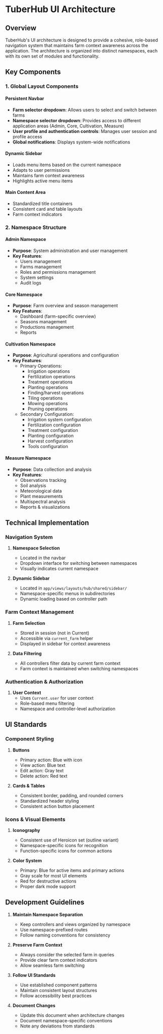 # TuberHub UI Architecture

## Overview

TuberHub's UI architecture is designed to provide a cohesive, role-based navigation system that maintains farm context awareness across the application. The architecture is organized into distinct namespaces, each with its own set of modules and functionality.

## Key Components

### 1. Global Layout Components

#### Persistent Navbar
- **Farm selector dropdown**: Allows users to select and switch between farms
- **Namespace selector dropdown**: Provides access to different application areas (Admin, Core, Cultivation, Measure)
- **User profile and authentication controls**: Manages user session and profile access
- **Global notifications**: Displays system-wide notifications

#### Dynamic Sidebar
- Loads menu items based on the current namespace
- Adapts to user permissions
- Maintains farm context awareness
- Highlights active menu items

#### Main Content Area
- Standardized title containers
- Consistent card and table layouts
- Farm context indicators

### 2. Namespace Structure

#### Admin Namespace
- **Purpose**: System administration and user management
- **Key Features**:
  - Users management
  - Farms management
  - Roles and permissions management
  - System settings
  - Audit logs

#### Core Namespace
- **Purpose**: Farm overview and season management
- **Key Features**:
  - Dashboard (farm-specific overview)
  - Seasons management
  - Productions management
  - Reports

#### Cultivation Namespace
- **Purpose**: Agricultural operations and configuration
- **Key Features**:
  - Primary Operations:
    - Irrigation operations
    - Fertilization operations
    - Treatment operations
    - Planting operations
    - Finding/harvest operations
    - Tiling operations
    - Mowing operations
    - Pruning operations
  - Secondary Configuration:
    - Irrigation system configuration
    - Fertilization configuration
    - Treatment configuration
    - Planting configuration
    - Harvest configuration
    - Tools configuration

#### Measure Namespace
- **Purpose**: Data collection and analysis
- **Key Features**:
  - Observations tracking
  - Soil analysis
  - Meteorological data
  - Plant measurements
  - Multispectral analysis
  - Reports & visualizations

## Technical Implementation

### Navigation System

1. **Namespace Selection**
   - Located in the navbar
   - Dropdown interface for switching between namespaces
   - Visually indicates current namespace

2. **Dynamic Sidebar**
   - Located in `app/views/layouts/hub/shared/sidebar/`
   - Namespace-specific menus in subdirectories
   - Dynamic loading based on controller path

### Farm Context Management

1. **Farm Selection**
   - Stored in session (not in Current)
   - Accessible via `current_farm` helper
   - Displayed in sidebar for context awareness

2. **Data Filtering**
   - All controllers filter data by current farm context
   - Farm context is maintained when switching namespaces

### Authentication & Authorization

1. **User Context**
   - Uses `Current.user` for user context
   - Role-based menu filtering
   - Namespace and controller-level authorization

## UI Standards

### Component Styling

1. **Buttons**
   - Primary action: Blue with icon
   - View action: Blue text
   - Edit action: Gray text
   - Delete action: Red text

2. **Cards & Tables**
   - Consistent border, padding, and rounded corners
   - Standardized header styling
   - Consistent action button placement

### Icons & Visual Elements

1. **Iconography**
   - Consistent use of Heroicon set (outline variant)
   - Namespace-specific icons for recognition
   - Function-specific icons for common actions

2. **Color System**
   - Primary: Blue for active items and primary actions
   - Gray scale for most UI elements
   - Red for destructive actions
   - Proper dark mode support

## Development Guidelines

1. **Maintain Namespace Separation**
   - Keep controllers and views organized by namespace
   - Use namespace-prefixed routes
   - Follow naming conventions for consistency

2. **Preserve Farm Context**
   - Always consider the selected farm in queries
   - Provide clear farm context indicators
   - Allow seamless farm switching

3. **Follow UI Standards**
   - Use established component patterns
   - Maintain consistent layout structures
   - Follow accessibility best practices

4. **Document Changes**
   - Update this document when architecture changes
   - Document namespace-specific conventions
   - Note any deviations from standards
